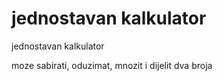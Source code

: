 # jednostavan kalkulator

jednostavan kalkulator

moze sabirati, oduzimat, mnozit i dijelit dva broja
